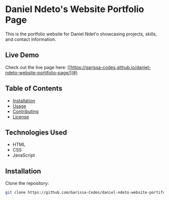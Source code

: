# Daniel Ndeto's Website Portfolio Page

This is the portfolio website for Daniel Ndet'o showcasing projects, skills, and contact information.

## Live Demo

Check out the live page here: [[https://garissa-codes.github.io/daniel-ndeto-website-portifolio-page/](#)

## Table of Contents

- [Installation](#installation)
- [Usage](#usage)
- [Contributing](#contributing)
- [License](#license)

## Technologies Used

- HTML
- CSS
- JavaScript


## Installation

Clone the repository:

```bash
git clone https://github.com/Garissa-Codes/daniel-ndeto-website-portifolio-page.git
